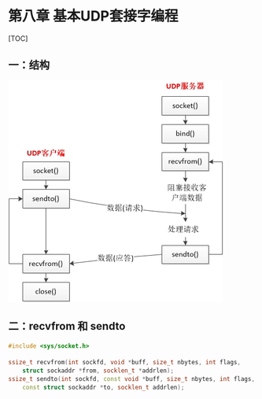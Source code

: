 # 第八章 基本UDP套接字编程

[TOC]



## 一：结构

![udp_arch](./udp_arch.jpg)





## 二：recvfrom 和 sendto

```c++
#include <sys/socket.h>

ssize_t recvfrom(int sockfd, void *buff, size_t nbytes, int flags,
	struct sockaddr *from, socklen_t *addrlen);
ssize_t sendto(int sockfd, const void *buff, size_t nbytes, int flags,
	const struct sockaddr *to, socklen_t addrlen);
```




